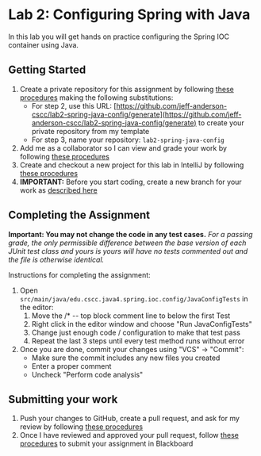 # Lab 2: Configuring Spring with Java

In this lab you will get hands on practice configuring the Spring IOC container using Java.
## Getting Started

1. Create a private repository for this assignment by following [these procedures](https://github.com/jeff-anderson-cscc/lab0-completing-and-submitting-assignments#create-a-private-repository-for-completing-this-assignment) making the following substitutions:
    * For step 2, use this URL: [https://github.com/jeff-anderson-cscc/lab2-spring-java-config/generate](https://github.com/jeff-anderson-cscc/lab2-spring-java-config/generate) to create your private repository from my template
    * For step 3, name your repository: ``lab2-spring-java-config``
1. Add me as a collaborator so I can view and grade your work by following [these procedures](https://github.com/jeff-anderson-cscc/lab0-completing-and-submitting-assignments#add-me-as-a-collaborator-so-i-can-view-and-grade-your-work)
1. Create and checkout a new project for this lab in IntelliJ by following [these procedures](https://github.com/jeff-anderson-cscc/lab0-completing-and-submitting-assignments#create-and-checkout-a-new-project-for-this-lab-in-intellij)
1. **IMPORTANT:** Before you start coding, create a new branch for your work as [described here](https://github.com/jeff-anderson-cscc/lab0-completing-and-submitting-assignments#important-before-you-start-coding)

## Completing the Assignment

**Important: You may not change the code in any test cases.** _For a passing grade, the only permissible difference between the base version of each JUnit test class and yours is yours will have no tests commented out and the file is otherwise identical._

Instructions for completing the assignment:

1. Open ``src/main/java/edu.cscc.java4.spring.ioc.config/JavaConfigTests`` in the editor:
    1. Move the /* -- top block comment line to below the first Test
    1. Right click in the editor window and choose "Run JavaConfigTests"
    1. Change just enough code / configuration to make that test pass
    1. Repeat the last 3 steps until every test method runs without error
1. Once you are done, commit your changes using "VCS" -> "Commit":
    * Make sure the commit includes any new files you created
    * Enter a proper comment
    * Uncheck "Perform code analysis"

## Submitting your work


1. Push your changes to GitHub, create a pull request, and ask for my review by following [these procedures](https://github.com/jeff-anderson-cscc/lab0-completing-and-submitting-assignments#push-your-changes-and-create-a-pull-request-for-grading)
1. Once I have reviewed and approved your pull request, follow [these procedures](https://github.com/jeff-anderson-cscc/lab0-completing-and-submitting-assignments#once-your-pull-request-is-reviewed-and-approved) to submit your assignment in Blackboard


